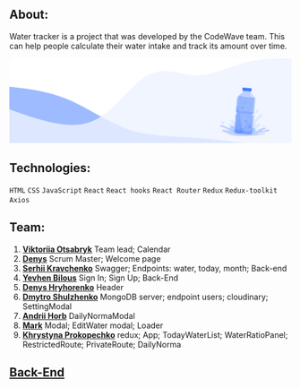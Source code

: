 ## About:

Water tracker is a project that was developed by the CodeWave team. This can
help people calculate their water intake and track its amount over time.

<img src="./src/images/main/BackMainDesk.png" alt="banner project" />

## Technologies:

`HTML` `CSS` `JavaScript` `React` `React hooks` `React Router` `Redux`
`Redux-toolkit` `Axios`

## Team:

1. **[Viktoriia Otsabryk](https://github.com/Viktoriia3192)** Team lead;
   Calendar
2. **[Denys](https://github.com/DenysTkachov)** Scrum Master; Welcome page
3. **[Serhii Kravchenko](https://github.com/Serhii1727)** Swagger; Endpoints:
   water, today, month; Back-end
4. **[Yevhen Bilous](https://github.com/EvgenBilous)** Sign In; Sign Up;
   Back-End
5. **[Denys Hryhorenko](https://github.com/kladmone)** Header
6. **[Dmytro Shulzhenko](https://github.com/summermoved0n)** MongoDB server;
   endpoint users; cloudinary; SettingModal
7. **[Andrii Horb](https://github.com/jn3107)** DailyNormaModal
8. **[Mark](https://github.com/Gentleman-88)** Modal; EditWater modal; Loader
9. **[Khrystyna Prokopechko](https://github.com/prokopechkok)** redux; App;
   TodayWaterList; WaterRatioPanel; RestrictedRoute; PrivateRoute; DailyNorma

## **[Back-End](https://github.com/EvgenBilous/Project01_water_backend)**
